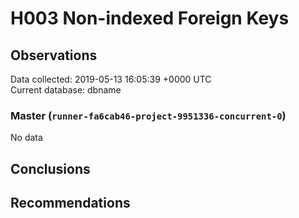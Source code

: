 # H003 Non-indexed Foreign Keys #

## Observations ##
Data collected: 2019-05-13 16:05:39 +0000 UTC  
Current database: dbname  

### Master (`runner-fa6cab46-project-9951336-concurrent-0`) ###


No data


## Conclusions ##


## Recommendations ##

